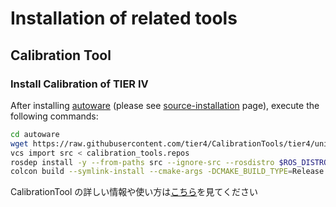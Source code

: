 # Installation of related tools

## Calibration Tool

### Install Calibration of TIER IV

After installing [autoware](https://github.com/tier4/autoware) (please see [source-installation](https://autowarefoundation.github.io/autoware-documentation/main/installation/autoware/source-installation/) page), execute the following commands:

```bash
cd autoware
wget https://raw.githubusercontent.com/tier4/CalibrationTools/tier4/universe/calibration_tools.repos
vcs import src < calibration_tools.repos
rosdep install -y --from-paths src --ignore-src --rosdistro $ROS_DISTRO
colcon build --symlink-install --cmake-args -DCMAKE_BUILD_TYPE=Release
```

CalibrationTool の詳しい情報や使い方は[こちら](https://github.com/tier4/CalibrationTools/blob/tier4/universe/README.md)を見てください

